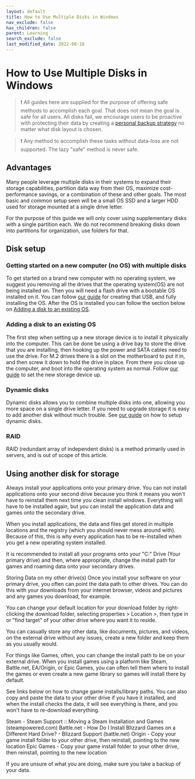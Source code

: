 ```yaml
---
layout: default
title: How to Use Multiple Disks in Windows
nav_exclude: false
has_children: false
parent: Learning
search_exclude: false
last_modified_date: 2022-08-18
---
```


# How to Use Multiple Disks in Windows

> ❗ All guides here are supplied for the purpose of offering safe methods to accomplish each goal. That does not mean the goal is safe for all users. All disks fail, we encourage users to be proactive with protecting their data by creating a [personal backup strategy](/docs/backups) no matter what disk layout is chosen.

> ❗ Any method to accomplish these tasks without data-loss are not supported. The lazy "safe" method is never safe.

## Advantages
Many people leverage multiple disks in their systems to expand their storage capabilities, partition data way from their OS, maximize cost-performance savings, or a combination of these and other goals. The most basic and common setup seen will be a small OS SSD and a larger HDD used for storage mounted at a single drive letter. 

For the purpose of this guide we will only cover using supplementary disks with a single partition each. We do not recommend breaking disks down into partitions for organization, use folders for that.

## Disk setup
### Getting started on a new computer (no OS) with multiple disks
To get started on a brand new computer with no operating system, we suggest you removing all the drives that the operating system(OS) are not being installed on. Then you will need a flash drive with a bootable OS installed on it. You can follow [our guide](/docs/installations) for creating that USB, and fully installing the OS. After the OS is installed you can follow the section below on [Adding a disk to an existing OS](#adding-a-disk-to-an-existing-os).

### Adding a disk to an existing OS
The first step when setting up a new storage device is to install it physically into the computer. This can be done be using a drive bay to store the drive that you are installing, then hooking up the power and SATA cables need to use the drive. For M.2 drives there is a slot on the motherboard to put it in, and then screw it down to hold the drive in place. From there you close up the computer, and  boot into the operating system as normal. Follow [our guide](/docs/disks/disk-management) to set the new storage device up.

### Dynamic disks
Dynamic disks allows you to combine multiple disks into one, allowing you more space on a single drive letter. If you need to upgrade storage it is easy to add another disk without much trouble. See [our guide](/docs/disks/dynamic-disks) on how to setup dynamic disks.

### RAID
RAID (redundant array of independent disks) is a method primarily used in servers, and is out of scope of this article.

## Using another disk for storage
Always install your applications onto your primary drive. You can not install applications onto your second drive because you think it means you won't have to reinstall them next time you clean install windows. Everything will have to be installed again, but you can install the application data and games onto the secondary drive.

When you install applications, the data and files get stored in multiple locations and the registry (which you should never mess around with). Because of this, this is why every application has to be re-installed when you get a new operating system installed.

It is recommended to install all your programs onto your "C:\" Drive (Your primary drive) and then, where appropriate, change the install path for games and roaming data onto your secondary drives.

Storing Data on my other drive(s)
Once you install your software on your primary drive, you often can point the data path to other drives. You can do this with your downloads from your internet browser, videos and pictures and any games you download, for example.

You can change your default location for your download folder by right-clicking the download folder, selecting properties > Location >, then type in or "find target" of your other drive where you want it to reside.

You can casually store any other data, like documents, pictures, and videos, on the external drive without any issues, create a new folder and keep them as you usually would.

For things like Games, often, you can change the install path to be on your external drive. When you install games using a platform like Steam, Battle.net, EA/Origin, or Epic Games, you can often tell them where to install the games or even create a new game library so games will install there by default.

See links below on how to change game installs/library paths.
You can also copy and paste the data to your other drive if you have it installed, and when the install checks the data, it will see everything is there, and you won't have to re-download everything.

Steam - Steam Support :: Moving a Steam Installation and Games (steampowered.com)
Battle.net - How Do I Install Blizzard Games on a Different Hard Drive? - Blizzard Support (battle.net)
Origin - Copy your game install folder to your other drive, then reinstall, pointing to the new location
Epic Games - Copy your game install folder to your other drive, then reinstall, pointing to the new location

If you are unsure of what you are doing, make sure you take a backup of your data.
